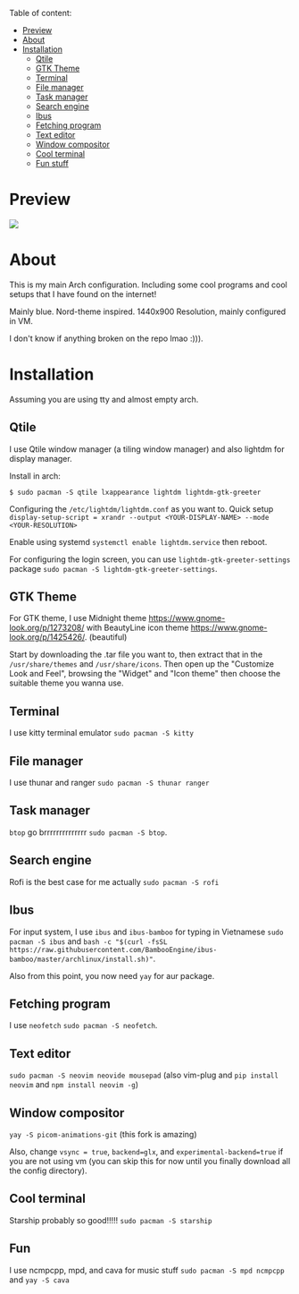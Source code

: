 Table of content:

  - [Preview](#preview)
  - [About](#about)
  - [Installation](#install)
     + [Qtile](#wm)
     + [GTK Theme](#GTK-theme)
     + [Terminal](#terminal)
     + [File manager](#file-manager)
     + [Task manager](#task-manager)
     + [Search engine](#search-engine)
     + [Ibus](#ibus)
     + [Fetching program](#fetch)
     + [Text editor](#text-editor)
     + [Window compositor](#compositor)
     + [Cool terminal](#cool-terminal)
     + [Fun stuff](#fun-stuff)

<h1 id="preview">Preview</h1>

![](https://github.com/imindMan/arch-config/blob/master/setup.png)

<h1 id="about">About</h1>

This is my main Arch configuration. Including some cool programs and cool setups that I have found on the internet!

Mainly blue. Nord-theme inspired. 1440x900 Resolution, mainly configured in VM.

I don't know if anything broken on the repo lmao :))).

<h1 id="install">Installation</h1>

Assuming you are using tty and almost empty arch.

<h2 id="wm">Qtile</h2>

I use Qtile window manager (a tiling window manager) and also lightdm for display manager.

Install in arch: 

`$ sudo pacman -S qtile lxappearance lightdm lightdm-gtk-greeter`

Configuring the `/etc/lightdm/lightdm.conf` as you want to. Quick setup `display-setup-script = xrandr --output <YOUR-DISPLAY-NAME> --mode <YOUR-RESOLUTION>`

Enable using systemd `systemctl enable lightdm.service` then reboot.

For configuring the login screen, you can use `lightdm-gtk-greeter-settings` package `sudo pacman -S lightdm-gtk-greeter-settings`.

<h2 id="GTK-theme">GTK Theme</h2>

For GTK theme, I use Midnight theme https://www.gnome-look.org/p/1273208/ with BeautyLine icon theme https://www.gnome-look.org/p/1425426/. (beautiful)

Start by downloading the .tar file you want to, then extract that in the `/usr/share/themes` and `/usr/share/icons`. Then open up the "Customize Look and Feel", browsing the "Widget" and "Icon theme" then choose the suitable theme you wanna use.


<h2 id="terminal">Terminal</h2>

I use kitty terminal emulator `sudo pacman -S kitty`

<h2 id="file-manager">File manager</h2>

I use thunar and ranger `sudo pacman -S thunar ranger`

<h2 id="task-manager">Task manager</h2>

`btop` go brrrrrrrrrrrrrr `sudo pacman -S btop`.

<h2 id="search-engine">Search engine</h2>

Rofi is the best case for me actually `sudo pacman -S rofi`

<h2 id="ibus"> Ibus</h2>

For input system, I use `ibus` and `ibus-bamboo` for typing in Vietnamese `sudo pacman -S ibus` and `bash -c "$(curl -fsSL https://raw.githubusercontent.com/BambooEngine/ibus-bamboo/master/archlinux/install.sh)"`. 

Also from this point, you now need `yay` for aur package.

<h2 id="fetch">Fetching program</h2>

I use `neofetch` `sudo pacman -S neofetch`.

<h2 id="text-editor">Text editor</h2>

`sudo pacman -S neovim neovide mousepad` (also vim-plug and `pip install neovim` and `npm install neovim -g`)

<h2 id="compositor">Window compositor</h2>

`yay -S picom-animations-git` (this fork is amazing)

Also, change `vsync = true`, `backend=glx`, and `experimental-backend=true` if you are not using vm (you can skip this for now until you finally download all the config directory).

<h2 id="cool-terminal">Cool terminal</h2>

Starship probably so good!!!!! `sudo pacman -S starship`

<h2 id="fun-stuff">Fun</h2>

I use ncmpcpp, mpd, and cava for music stuff `sudo pacman -S mpd ncmpcpp` and `yay -S cava`

